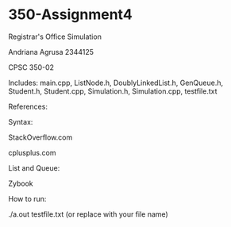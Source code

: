 # 350-Assignment4
Registrar's Office Simulation

Andriana Agrusa 2344125

CPSC 350-02

Includes: 
main.cpp, ListNode.h, DoublyLinkedList.h, GenQueue.h, Student.h, Student.cpp, Simulation.h, Simulation.cpp, testfile.txt


References:

Syntax:

StackOverflow.com

cplusplus.com

List and Queue:

Zybook


How to run:

./a.out testfile.txt (or replace with your file name)
